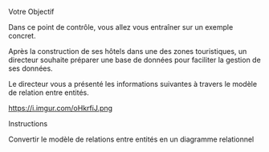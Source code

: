 Votre Objectif

Dans ce point de contrôle, vous allez vous entraîner sur un exemple concret.

Après la construction de ses hôtels dans une des zones touristiques, un directeur souhaite préparer une base de données pour faciliter la gestion de ses données.

Le directeur vous a présenté les informations suivantes à travers le modèle de relation entre entités.

https://i.imgur.com/oHkrfiJ.png

Instructions

Convertir le modèle de relations entre entités en un diagramme relationnel
